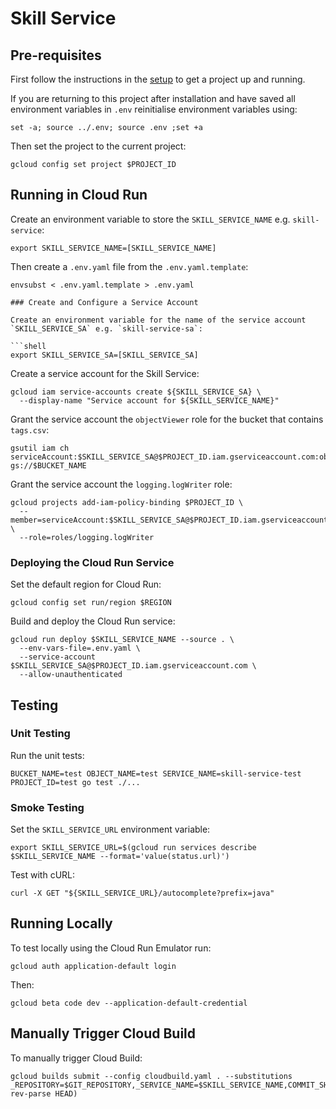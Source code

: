 # Skill Service

## Pre-requisites

First follow the instructions in the [setup](../setup/README.md) to get a project up and running.

If you are returning to this project after installation and have saved all environment variables in `.env` reinitialise environment variables using:

```shell
set -a; source ../.env; source .env ;set +a
```

Then set the project to the current project:

```shell
gcloud config set project $PROJECT_ID
```

## Running in Cloud Run

Create an environment variable to store the `SKILL_SERVICE_NAME` e.g. `skill-service`:

```shell
export SKILL_SERVICE_NAME=[SKILL_SERVICE_NAME]
```

Then create a `.env.yaml` file from the `.env.yaml.template`:

```shell
envsubst < .env.yaml.template > .env.yaml

### Create and Configure a Service Account

Create an environment variable for the name of the service account `SKILL_SERVICE_SA` e.g. `skill-service-sa`:

```shell
export SKILL_SERVICE_SA=[SKILL_SERVICE_SA]
```

Create a service account for the Skill Service:

```shell
gcloud iam service-accounts create ${SKILL_SERVICE_SA} \
  --display-name "Service account for ${SKILL_SERVICE_NAME}"
```

Grant the service account the `objectViewer` role for the bucket that contains `tags.csv`:

```shell
gsutil iam ch serviceAccount:$SKILL_SERVICE_SA@$PROJECT_ID.iam.gserviceaccount.com:objectViewer gs://$BUCKET_NAME
```

Grant the service account the `logging.logWriter` role:

```shell
gcloud projects add-iam-policy-binding $PROJECT_ID \
  --member=serviceAccount:$SKILL_SERVICE_SA@$PROJECT_ID.iam.gserviceaccount.com \
  --role=roles/logging.logWriter
```

### Deploying the Cloud Run Service

Set the default region for Cloud Run:

```shell
gcloud config set run/region $REGION
```

Build and deploy the Cloud Run service:

```shell
gcloud run deploy $SKILL_SERVICE_NAME --source . \
  --env-vars-file=.env.yaml \
  --service-account $SKILL_SERVICE_SA@$PROJECT_ID.iam.gserviceaccount.com \
  --allow-unauthenticated
```

## Testing

### Unit Testing

Run the unit tests:

```shell
BUCKET_NAME=test OBJECT_NAME=test SERVICE_NAME=skill-service-test PROJECT_ID=test go test ./...
```

### Smoke Testing

Set the `SKILL_SERVICE_URL` environment variable:

```shell
export SKILL_SERVICE_URL=$(gcloud run services describe $SKILL_SERVICE_NAME --format='value(status.url)')
```

Test with cURL:

```shell
curl -X GET "${SKILL_SERVICE_URL}/autocomplete?prefix=java"
```

## Running Locally

To test locally using the Cloud Run Emulator run:

```shell
gcloud auth application-default login
```
Then:

```shell
gcloud beta code dev --application-default-credential
```

## Manually Trigger Cloud Build

To manually trigger Cloud Build:

```shell
gcloud builds submit --config cloudbuild.yaml . --substitutions _REPOSITORY=$GIT_REPOSITORY,_SERVICE_NAME=$SKILL_SERVICE_NAME,COMMIT_SHA=$(git rev-parse HEAD)
```
